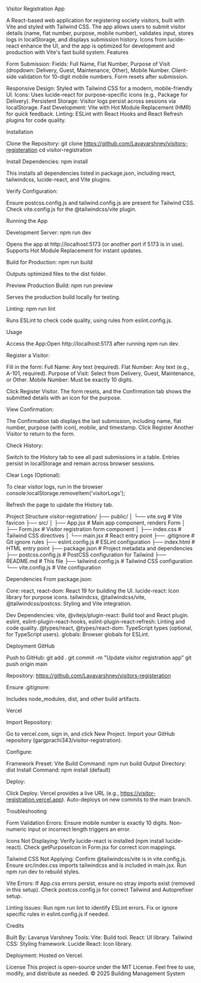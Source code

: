 Visitor Registration App

A React-based web application for registering society visitors, built with Vite and styled with Tailwind CSS. The app allows users to submit visitor details (name, flat number, purpose, mobile number), validates input, stores logs in localStorage, and displays submission history. Icons from lucide-react enhance the UI, and the app is optimized for development and production with Vite's fast build system.
Features

Form Submission:
Fields: Full Name, Flat Number, Purpose of Visit (dropdown: Delivery, Guest, Maintenance, Other), Mobile Number.
Client-side validation for 10-digit mobile numbers.
Form resets after submission.




Responsive Design: Styled with Tailwind CSS for a modern, mobile-friendly UI.
Icons: Uses lucide-react for purpose-specific icons (e.g., Package for Delivery).
Persistent Storage: Visitor logs persist across sessions via localStorage.
Fast Development: Vite with Hot Module Replacement (HMR) for quick feedback.
Linting: ESLint with React Hooks and React Refresh plugins for code quality.


Installation

Clone the Repository:
git clone https://github.com/Lavavarshney/visitors-registeration
cd visitor-registration


Install Dependencies:
npm install

This installs all dependencies listed in package.json, including react, tailwindcss, lucide-react, and Vite plugins.

Verify Configuration:

Ensure postcss.config.js and tailwind.config.js are present for Tailwind CSS.
Check vite.config.js for the @tailwindcss/vite plugin.



Running the App

Development Server:
npm run dev


Opens the app at http://localhost:5173 (or another port if 5173 is in use).
Supports Hot Module Replacement for instant updates.


Build for Production:
npm run build


Outputs optimized files to the dist folder.


Preview Production Build:
npm run preview


Serves the production build locally for testing.


Linting:
npm run lint


Runs ESLint to check code quality, using rules from eslint.config.js.



Usage

Access the App:Open http://localhost:5173 after running npm run dev.

Register a Visitor:

Fill in the form:
Full Name: Any text (required).
Flat Number: Any text (e.g., A-101, required).
Purpose of Visit: Select from Delivery, Guest, Maintenance, or Other.
Mobile Number: Must be exactly 10 digits.


Click Register Visitor.
The form resets, and the Confirmation tab shows the submitted details with an icon for the purpose.


View Confirmation:

The Confirmation tab displays the last submission, including name, flat number, purpose (with icon), mobile, and timestamp.
Click Register Another Visitor to return to the form.


Check History:

Switch to the History tab to see all past submissions in a table.
Entries persist in localStorage and remain across browser sessions.


Clear Logs (Optional):

To clear visitor logs, run in the browser console:localStorage.removeItem('visitorLogs');


Refresh the page to update the History tab.



Project Structure
visitor-registration/
├── public/
│   └── vite.svg           # Vite favicon
├── src/
│   ├── App.jsx            # Main app component, renders Form
│   ├── Form.jsx           # Visitor registration form component
│   ├── index.css          # Tailwind CSS directives
│   └── main.jsx           # React entry point
├── .gitignore             # Git ignore rules
├── eslint.config.js       # ESLint configuration
├── index.html             # HTML entry point
├── package.json           # Project metadata and dependencies
├── postcss.config.js      # PostCSS configuration for Tailwind
├── README.md              # This file
├── tailwind.config.js     # Tailwind CSS configuration
└── vite.config.js         # Vite configuration

Dependencies
From package.json:

Core:
react, react-dom: React 19 for building the UI.
lucide-react: Icon library for purpose icons.
tailwindcss, @tailwindcss/vite, @tailwindcss/postcss: Styling and Vite integration.


Dev Dependencies:
vite, @vitejs/plugin-react: Build tool and React plugin.
eslint, eslint-plugin-react-hooks, eslint-plugin-react-refresh: Linting and code quality.
@types/react, @types/react-dom: TypeScript types (optional, for TypeScript users).
globals: Browser globals for ESLint.



Deployment
GitHub

Push to GitHub:
git add .
git commit -m "Update visitor registration app"
git push origin main

Repository: https://github.com/Lavavarshney/visitors-registeration

Ensure .gitignore:

Includes node_modules, dist, and other build artifacts.



Vercel

Import Repository:

Go to vercel.com, sign in, and click New Project.
Import your GitHub repository (gargprachi343/visitor-registration).


Configure:

Framework Preset: Vite
Build Command: npm run build
Output Directory: dist
Install Command: npm install (default)


Deploy:

Click Deploy. Vercel provides a live URL (e.g., https://visitor-registration.vercel.app).
Auto-deploys on new commits to the main branch.



Troubleshooting

Form Validation Errors:
Ensure mobile number is exactly 10 digits. Non-numeric input or incorrect length triggers an error.


Icons Not Displaying:
Verify lucide-react is installed (npm install lucide-react).
Check getPurposeIcon in Form.jsx for correct icon mappings.


Tailwind CSS Not Applying:
Confirm @tailwindcss/vite is in vite.config.js.
Ensure src/index.css imports tailwindcss and is included in main.jsx.
Run npm run dev to rebuild styles.


Vite Errors:
If App.css errors persist, ensure no stray imports exist (removed in this setup).
Check postcss.config.js for correct Tailwind and Autoprefixer setup.


Linting Issues:
Run npm run lint to identify ESLint errors.
Fix or ignore specific rules in eslint.config.js if needed.

Credits

Built By: Lavanya Varshney
Tools:
Vite: Build tool.
React: UI library.
Tailwind CSS: Styling framework.
Lucide React: Icon library.


Deployment: Hosted on Vercel.

License
This project is open-source under the MIT License. Feel free to use, modify, and distribute as needed.
© 2025 Building Management System

